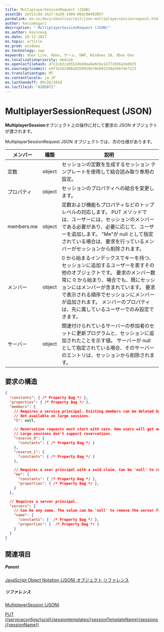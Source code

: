 ```yaml
---
title: MultiplayerSessionRequest (JSON)
assetID: 2e311c6d-3427-5a39-1989-06dc08483057
permalink: en-us/docs/xboxlive/rest/json-multiplayersessionrequest.html
author: KevinAsgari
description: " MultiplayerSessionRequest (JSON)"
ms.author: kevinasg
ms.date: 20-12-2017
ms.topic: article
ms.prod: windows
ms.technology: uwp
keywords: Xbox Live, Xbox, ゲーム, UWP, Windows 10, Xbox One
ms.localizationpriority: medium
ms.openlocfilehash: d7c2cb3ca95524b49ea6e0cbe14771036a3e6925
ms.sourcegitcommit: e4f3e1b2d08a02b9920e78e802234e5b674e7223
ms.translationtype: MT
ms.contentlocale: ja-JP
ms.lasthandoff: 09/26/2018
ms.locfileid: "4205871"
---
```

# <a name="multiplayersessionrequest-json"></a>MultiplayerSessionRequest (JSON)
**MultiplayerSession**オブジェクト上の操作に対して要求の JSON オブジェクトが渡されます。 
<a id="ID4EQ"></a>

  
 
MultiplayerSessionRequest JSON オブジェクトでは、次の仕様があります。
 
| メンバー| 種類| 説明| 
| --- | --- | --- | 
| 定数| object| セッションの定数を生成するセッション テンプレートを使用して結合読み取り専用の設定。 | 
| プロパティ | object | セッションのプロパティへの結合を変更します。| 
| members.me | object| 定数および機能もプロパティなどのトップレベルの対応します。 PUT メソッドでは、ユーザーには、セッションのメンバーである必要があり、必要に応じて、ユーザーを追加します。 "Me"が null として指定されている場合は、要求を行っているメンバーがセッションから削除されます。 | 
| メンバー | object| 0 から始まるインデックスでキーを持つ、セッションに追加するユーザーを表すその他のオブジェクトです。 要求のメンバー数常に 0 から始まり、場合でも、既にセッションにはメンバーが含まれています。 要求で表示される順序でセッションにメンバーが追加されます。 メンバーのプロパティは、先に属しているユーザーでのみ設定できます。 | 
| サーバー | object| 関連付けられているサーバーの参加者のセットに更新プログラムと、セッションに追加されたことを示す値。 サーバーが null として指定されている場合、そのサーバーのエントリは、セッションから削除されます。 | 
  
<a id="ID4EZ"></a>

 
## <a name="request-structure"></a>要求の構造
 

```json
{
  "constants": { /* Property Bag */ },
  "properties": { /* Property Bag */ },
  "members": {
    // Requires a service principal. Existing members can be deleted by index.
    // Not available on large sessions.
    "5": null,

    // Reservation requests must start with zero. New users will get added in order to the end of the session's member list.
    // Large sessions don't support reservations.
    "reserve_0": {
      "constants": { /* Property Bag */ }
    },
    "reserve_1": {
      "constants": { /* Property Bag */ }
    },

    // Requires a user principal with a xuid claim. Can be 'null' to remove myself from the session.
    "me": {
      "constants": { /* Property Bag */ },
      "properties": { /* Property Bag */ },
    }
  },

  // Requires a server principal.
  "servers": {
    // Can be any name. The value can be 'null' to remove the server from the session.
    "name": {
      "constants": {  /* Property Bag */ },
      "properties": {  /* Property Bag */ }
    }
  }
}
```

  
<a id="ID4EAB"></a>

 
## <a name="see-also"></a>関連項目
 
<a id="ID4ECB"></a>

 
##### <a name="parent"></a>Parent 

[JavaScript Object Notation (JSON) オブジェクト リファレンス](atoc-xboxlivews-reference-json.md)

  
<a id="ID4EMB"></a>

 
##### <a name="reference"></a>リファレンス 

[MultiplayerSession (JSON)](json-multiplayersession.md)

 [PUT (/serviceconfigs/{scid}/sessiontemplates/{sessionTemplateName}/sessions/{sessionName})](../uri/sessiondirectory/uri-serviceconfigsscidsessiontemplatessessiontemplatenamesessionssessionnameput.md)

   